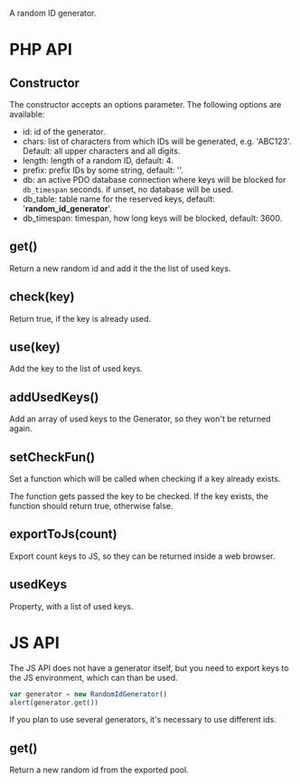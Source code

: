 A random ID generator.

# PHP API
## Constructor
The constructor accepts an options parameter. The following options are available:

- id: id of the generator.
- chars: list of characters from which IDs will be generated, e.g. 'ABC123'. Default: all upper characters and all digits.
- length: length of a random ID, default: 4.
- prefix: prefix IDs by some string, default: ''.
- db: an active PDO database connection where keys will be blocked for `db_timespan` seconds. if unset, no database will be used.
- db_table: table name for the reserved keys, default: '__random_id_generator__'.
- db_timespan: timespan, how long keys will be blocked, default: 3600.


## get()
Return a new random id and add it the the list of used keys.

## check(key)
Return true, if the key is already used.

## use(key)
Add the key to the list of used keys.

## addUsedKeys()
Add an array of used keys to the Generator, so they won't be returned again.

## setCheckFun()
Set a function which will be called when checking if a key already exists.

The function gets passed the key to be checked. If the key exists, the function should return true, otherwise false.

## exportToJs(count)
Export count keys to JS, so they can be returned inside a web browser.

## usedKeys
Property, with a list of used keys.

# JS API
The JS API does not have a generator itself, but you need to export keys to the JS environment, which can than be used.

```js
var generator = new RandomIdGenerator()
alert(generator.get())
```

If you plan to use several generators, it's necessary to use different ids.

## get()
Return a new random id from the exported pool.

